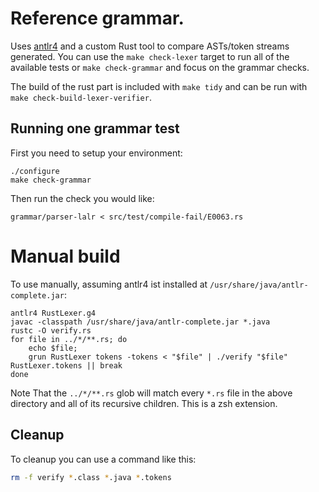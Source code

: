 # Reference grammar.

Uses [antlr4](http://www.antlr.org/) and a custom Rust tool to compare
ASTs/token streams generated. You can use the `make check-lexer` target to
run all of the available tests or `make check-grammar` and focus on the grammar checks.

The build of the rust part is included with `make tidy` and can be run with `make check-build-lexer-verifier`.

## Running one grammar test

First you need to setup your environment:
```
./configure
make check-grammar
```

Then run the check you would like:
```
grammar/parser-lalr < src/test/compile-fail/E0063.rs
```

# Manual build

To use manually, assuming antlr4 ist installed at `/usr/share/java/antlr-complete.jar`:

```
antlr4 RustLexer.g4
javac -classpath /usr/share/java/antlr-complete.jar *.java
rustc -O verify.rs
for file in ../*/**.rs; do
    echo $file;
    grun RustLexer tokens -tokens < "$file" | ./verify "$file" RustLexer.tokens || break
done
```

Note That the `../*/**.rs` glob will match every `*.rs` file in the above
directory and all of its recursive children. This is a zsh extension.


## Cleanup

To cleanup you can use a command like this:

```bash
rm -f verify *.class *.java *.tokens
```

